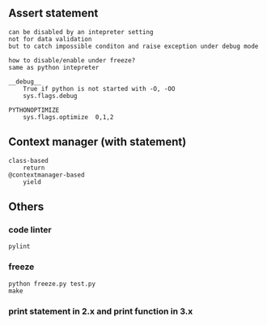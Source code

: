 ## Assert statement
    can be disabled by an intepreter setting
    not for data validation
    but to catch impossible conditon and raise exception under debug mode
    
    how to disable/enable under freeze?
    same as python intepreter

    __debug__
        True if python is not started with -O, -OO
        sys.flags.debug

    PYTHONOPTIMIZE
        sys.flags.optimize  0,1,2

## Context manager (with statement)
    class-based 
        return
    @contextmanager-based
        yield
    
    
## Others
### code linter
    pylint
    
### freeze
    python freeze.py test.py
    make
    
### print statement in 2.x and print function in 3.x
